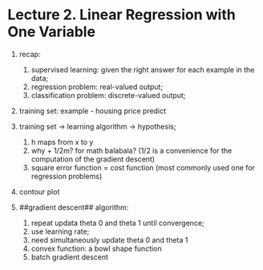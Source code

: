 # Lecture 2. Linear Regression with One Variable
1. recap: 
	1. supervised learning: given the right answer for each example in the data;
	1. regression problem: real-valued output;
	1. classification problem:  discrete-valued output;

1. training set: example - housing price predict

1. training set -> learning algorithm -> hypothesis;
	1. h maps from x to y
	1. why + 1/2m? for math balabala? (1/2 is a convenience for the computation of the gradient descent)
	1. square error function = cost function (most commonly used one for regression problems)

1. contour plot

1. ##gradient descent## algorithm: 
	1. repeat updata theta 0 and theta 1 until convergence;
	1. use learning rate;
	1. need simultaneously update theta 0 and theta 1
	1. convex function: a bowl shape function
	1. batch gradient descent
	